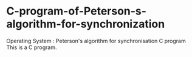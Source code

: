 # C-program-of-Peterson-s-algorithm-for-synchronization
Operating System : Peterson's algorithm for synchronisation C program
This is a C program.
